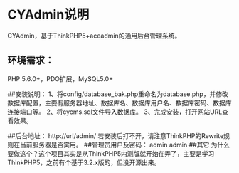 # CYAdmin说明
CYAdmin，基于ThinkPHP5+aceadmin的通用后台管理系统。
## 环境需求：
PHP 5.6.0+，PDO扩展，MySQL5.0+

##安装说明：
1、将config/database_bak.php重命名为database.php，并修改数据库配置，主要有服务器地址、数据库名、数据库用户名、数据库密码、数据库连接端口等。
2、将cycms.sql文件导入数据库。
3、完成安装，打开网站URL查看效果。

##后台地址：
http://url/admin/
若安装后打不开，请注意ThinkPHP的Rewrite规则在当前服务器是否实用。
##管理员用户及密码：
admin admin
##其它
为什么要做这个？这个项目其实是从ThinkPHP5内测版就开始在弄了，主要是学习ThinkPHP5，之前有个基于3.2.x版的，但没开源出来。